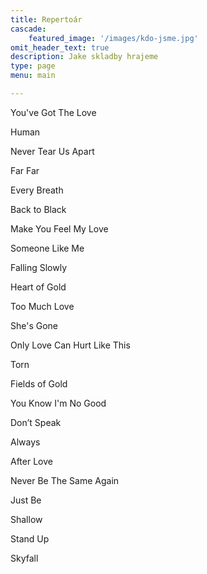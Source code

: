 ```yaml
---
title: Repertoár
cascade:
    featured_image: '/images/kdo-jsme.jpg'
omit_header_text: true
description: Jake skladby hrajeme
type: page
menu: main

---
```


You've Got The Love

Human

Never Tear Us Apart

Far Far

Every Breath

Back to Black

Make You Feel My Love

Someone Like Me 

Falling Slowly

Heart of Gold

Too Much Love

She's Gone

Only Love Can Hurt Like This

Torn

Fields of Gold

You Know I'm No Good

Don’t Speak

Always

After Love

Never Be The Same Again

Just Be

Shallow

Stand Up

Skyfall
